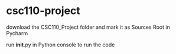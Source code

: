 # csc110-project

download the CSC110_Project folder and mark it as Sources Root in Pycharm

run __init__.py in Python console to run the code
